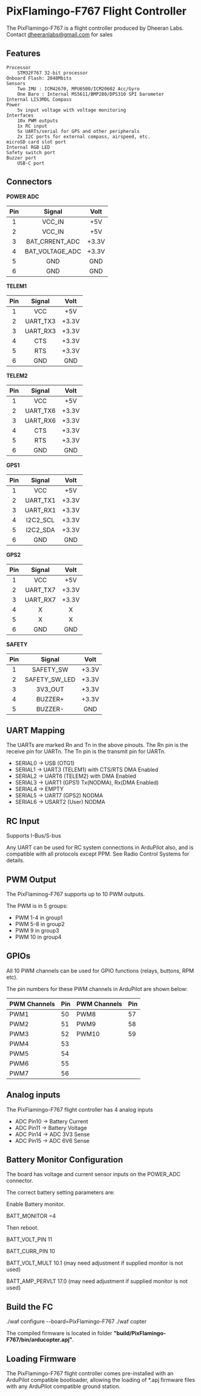 # PixFlamingo-F767 Flight Controller

The PixFlamingo-F767 is a flight controller produced by Dheeran Labs.
Contact dheeranlabs@gmail.com for sales

## Features
    Processor
        STM32F767 32-bit processor
	Onboard Flash: 2048Mbits
    Sensors
        Two IMU : ICM42670, MPU6500/ICM20602 Acc/Gyro
        One Baro : Internal MS5611/BMP280/DPS310 SPI barometer
	Internal LIS3MDL Compass
    Power
        5v input voltage with voltage monitoring
    Interfaces
        10x PWM outputs 
        1x RC input
        5x UARTs/serial for GPS and other peripherals
        2x I2C ports for external compass, airspeed, etc.
	microSD card slot port
	Internal RGB LED
	Safety switch port
	Buzzer port
        USB-C port

## Connectors

**POWER ADC**

| Pin  |     Signal      | Volt  |
| :--: | :-------------: | :---: |
|  1   |     VCC_IN      |  +5V  |
|  2   |     VCC_IN      |  +5V  |
|  3   | BAT_CRRENT_ADC  | +3.3V |
|  4   | BAT_VOLTAGE_ADC | +3.3V |
|  5   |       GND       |  GND  |
|  6   |       GND       |  GND  |

**TELEM1**

| Pin  |  Signal  | Volt  |
| :--: |  :-----: | :---: |
|  1   |    VCC   |  +5V  |
|  2   | UART_TX3 | +3.3V |
|  3   | UART_RX3 | +3.3V |
|  4   |    CTS   | +3.3V |
|  5   |    RTS   | +3.3V |
|  6   |    GND   |  GND  |

**TELEM2**

| Pin  |  Signal  | Volt  |
| :--: |  :-----: | :---: |
|  1   |    VCC   |  +5V  |
|  2   | UART_TX6 | +3.3V |
|  3   | UART_RX6 | +3.3V |
|  4   |    CTS   | +3.3V |
|  5   |    RTS   | +3.3V |
|  6   |    GND   |  GND  |

**GPS1**

| Pin  |  Signal  | Volt  |
| :--: |  :-----: | :---: |
|  1   |    VCC   |  +5V  |
|  2   | UART_TX1 | +3.3V |
|  3   | UART_RX1 | +3.3V |
|  4   | I2C2_SCL | +3.3V |
|  5   | I2C2_SDA | +3.3V |
|  6   |    GND   |  GND  |

**GPS2**

| Pin  |  Signal  | Volt  |
| :--: |  :-----: | :---: |
|  1   |    VCC   |  +5V  |
|  2   | UART_TX7 | +3.3V |
|  3   | UART_RX7 | +3.3V |
|  4   |     X    |   X   |
|  5   |     X    |   X   |
|  6   |    GND   |  GND  |


**SAFETY**

| Pin  |      Signal      | Volt  |
| :--: | :-----------:    | :---: |
|  1   |     SAFETY_SW    | +3.3V |
|  2   |   SAFETY_SW_LED  | +3.3V |
|  3   |      3V3_OUT	  | +3.3V |
|  4   |      BUZZER+     | +3.3V |
|  5   |      BUZZER-     | GND   |


## UART Mapping

The UARTs are marked Rn and Tn in the above pinouts. The Rn pin is the
receive pin for UARTn. The Tn pin is the transmit pin for UARTn.

 - SERIAL0 -> USB (OTG1)
 - SERIAL1 -> UART3 (TELEM1) with CTS/RTS DMA Enabled
 - SERIAL2 -> UART6 (TELEM2) with DMA Enabled
 - SERIAL3 -> UART1 (GPS1) Tx(NODMA), Rx(DMA Enabled)
 - SERIAL4 -> EMPTY
 - SERIAL5 -> UART7 (GPS2) NODMA
 - SERIAL6 -> USART2 (User) NODMA

## RC Input

Supports I-Bus/S-bus

Any UART can be used for RC system connections in ArduPilot also, and is compatible with all protocols except PPM. See Radio Control Systems for details.

## PWM Output

The PixFlaminog-F767 supports up to 10 PWM outputs. 

The PWM is in 5 groups:

 - PWM 1-4 in group1
 - PWM 5-8 in group2
 - PWM 9 in group3
 - PWM 10 in group4

## GPIOs

All 10 PWM channels can be used for GPIO functions (relays, buttons, RPM etc).

The pin numbers for these PWM channels in ArduPilot are shown below:

| PWM Channels | Pin  | PWM Channels | Pin  |
| ------------ | ---- | ------------ | ---- |
| PWM1         | 50   | PWM8         | 57   |
| PWM2         | 51   | PWM9         | 58   |
| PWM3         | 52   | PWM10        | 59   |
| PWM4         | 53   |              |      |
| PWM5         | 54   |              |      |
| PWM6         | 55   |              |      |
| PWM7         | 56   |              |      |

## Analog inputs

The PixFlamingo-F767 flight controller has 4 analog inputs

 - ADC Pin10   -> Battery Current 
 - ADC Pin11   -> Battery Voltage 
 - ADC Pin14   -> ADC 3V3 Sense
 - ADC Pin15 -> ADC 6V6 Sense

## Battery Monitor Configuration

The board has voltage and current sensor inputs on the POWER_ADC connector.

The correct battery setting parameters are:

Enable Battery monitor.

BATT_MONITOR =4

Then reboot.

BATT_VOLT_PIN 11

BATT_CURR_PIN 10

BATT_VOLT_MULT 10.1 (may need adjustment if supplied monitor is not used)

BATT_AMP_PERVLT 17.0 (may need adjustment if supplied monitor is not used)

## Build the FC

./waf configure --board=PixFlamingo-F767
./waf copter

The compiled firmware is located in folder **"build/PixFlamingo-F767/bin/arducopter.apj"**.

## Loading Firmware

The PixFlamingo-F767 flight controller comes pre-installed with an ArduPilot compatible bootloader, allowing the loading of *.apj firmware files with any ArduPilot compatible ground station.
